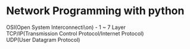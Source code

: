 # Network Programming with python

OSI(Open System Interconnecti\on) - 1 ~ 7 Layer  
TCP/IP(Transmission Control Protocol/Internet Protocol)  
UDP(User Datagram Protocol)  

